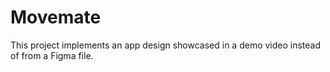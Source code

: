 # Movemate

This project implements an app design showcased in a demo video instead of from a Figma file.


